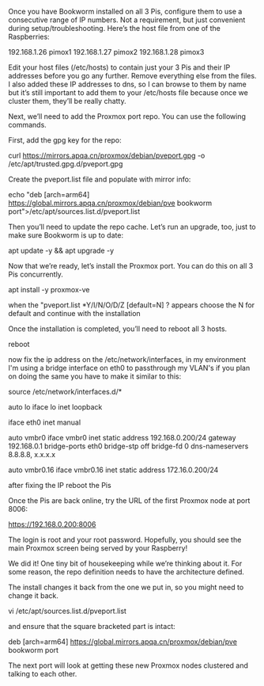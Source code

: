 Once you have Bookworm installed on all 3 Pis, configure them to use a consecutive range of IP numbers. Not a requirement, but just convenient during setup/troubleshooting. Here’s the host file from one of the Raspberries:

192.168.1.26     pimox1
192.168.1.27     pimox2
192.168.1.28     pimox3

Edit your host files (/etc/hosts) to contain just your 3 Pis and their IP addresses before you go any further. 
Remove everything else from the files. 
I also added these IP addresses to dns, so I can browse to them by name but it’s still important to add them to your /etc/hosts file because once we cluster them, they’ll be really chatty.

Next, we’ll need to add the Proxmox port repo. You can use the following commands.

First, add the gpg key for the repo:

curl https://mirrors.apqa.cn/proxmox/debian/pveport.gpg -o /etc/apt/trusted.gpg.d/pveport.gpg

Create the pveport.list file and populate with mirror info:

echo "deb [arch=arm64] https://global.mirrors.apqa.cn/proxmox/debian/pve bookworm port">/etc/apt/sources.list.d/pveport.list

Then you’ll need to update the repo cache. Let’s run an upgrade, too, just to make sure Bookworm is up to date:

apt update -y && apt upgrade -y

Now that we’re ready, let’s install the Proxmox port. You can do this on all 3 Pis concurrently.

apt install -y proxmox-ve 

when the "pveport.list *Y/I/N/O/D/Z [default=N] ? appears choose the N for default and continue with the installation

Once the installation is completed, you’ll need to reboot all 3 hosts.

reboot

now fix the ip address on the /etc/network/interfaces, in my environment I'm using a bridge interface on eth0 to passthrough my VLAN's if you plan on doing the same you have to make it similar to this:

source /etc/network/interfaces.d/*

auto lo
iface lo inet loopback

iface eth0 inet manual

auto vmbr0
iface vmbr0 inet static
        address 192.168.0.200/24
        gateway 192.168.0.1
        bridge-ports eth0
        bridge-stp off
        bridge-fd 0
        dns-nameservers 8.8.8.8, x.x.x.x

auto vmbr0.16
iface vmbr0.16 inet static
        address 172.16.0.200/24

after fixing the IP reboot the Pis

Once the Pis are back online, try the URL of the first Proxmox node at port 8006:

https://192.168.0.200:8006

The login is root and your root password. Hopefully, you should see the main Proxmox screen being served by your Raspberry!


We did it! One tiny bit of housekeeping while we’re thinking about it. For some reason, the repo definition needs to have the architecture defined. 

The install changes it back from the one we put in, so you might need to change it back.

vi /etc/apt/sources.list.d/pveport.list

and ensure that the square bracketed part is intact:

deb [arch=arm64] https://global.mirrors.apqa.cn/proxmox/debian/pve bookworm port

The next port will look at getting these new Proxmox nodes clustered and talking to each other.
